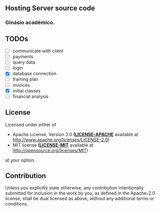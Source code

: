 ## Hosting Server source code

### Ginásio académico.

## TODOs

- [ ] communicate with client
- [ ] payments
- [ ] query data
- [ ] login
- [x] database connection
- [ ] training plan
- [ ] invoices
- [x] initial classes
- [ ] financial analysis

## License

Licensed under either of

 * Apache License, Version 2.0
   **([LICENSE-APACHE](LICENSE-APACHE)** available at http://www.apache.org/licenses/LICENSE-2.0)
 * MIT license
   **([LICENSE-MIT](LICENSE-MIT)** available at http://opensource.org/licenses/MIT)

at your option.

## Contribution

Unless you explicitly state otherwise, any contribution intentionally submitted
for inclusion in the work by you, as defined in the Apache-2.0 license, shall be
dual licensed as above, without any additional terms or conditions.

